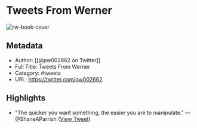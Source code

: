 # Tweets From Werner

![rw-book-cover](https://pbs.twimg.com/profile_images/825779403485442048/o9aosKVF.jpg)

## Metadata
- Author: [[@pw002662 on Twitter]]
- Full Title: Tweets From Werner
- Category: #tweets
- URL: https://twitter.com/pw002662

## Highlights
- "The quicker you want something, the easier you are to manipulate.​"
  — @ShaneAParrish ([View Tweet](https://twitter.com/pw002662/status/1546067081556381696))
